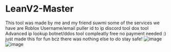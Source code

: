 # LeanV2-Master
This tool was made by me and my friend suwmi  some of the services we have are  Roblox Username/email puller id to ip discord tool  dox tool Advanced ip lookup botnet/ddos tool
compleatly free no payment needed :) just made this for fun bcz there was nothing else to do stay safe!
![image](https://github.com/user-attachments/assets/119e04a9-cef6-4ecf-af8f-5317aa5f9007)
![image](https://github.com/user-attachments/assets/07438196-5146-4277-aa60-db6d0326a68b)

